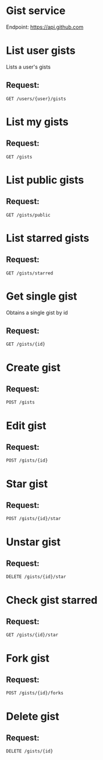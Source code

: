 # Gist service

Endpoint: https://api.github.com

# List user gists

Lists a user's gists

## Request:

````
GET /users/{user}/gists
````

# List my gists

## Request:

````
GET /gists
````

# List public gists

## Request:

````
GET /gists/public
````

# List starred gists

## Request:

````
GET /gists/starred
````

# Get single gist

Obtains a single gist by id

## Request:

````
GET /gists/{id}
````

# Create gist

## Request:

````
POST /gists
````

# Edit gist

## Request:

````
POST /gists/{id}
````

# Star gist

## Request:

````
POST /gists/{id}/star
````

# Unstar gist

## Request:

````
DELETE /gists/{id}/star
````

# Check gist starred

## Request:

````
GET /gists/{id}/star
````

# Fork gist

## Request:

````
POST /gists/{id}/forks
````

# Delete gist

## Request:

````
DELETE /gists/{id}
````